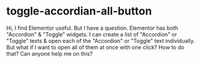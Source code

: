 # toggle-accordian-all-button
Hi,  I find Elementor useful. But I have a question. Elementor has both "Accordion" &amp; "Toggle" widgets. I can create a list of "Accordion" or "Toggle" texts &amp; open each of the "Accordion" or "Toggle" text individually. But what if I want to open all of them at once with one click? How to do that?  Can anyone help me on this?
